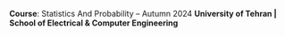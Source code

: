 **Course**: Statistics And Probability – Autumn 2024
**University of Tehran | School of Electrical & Computer Engineering**
